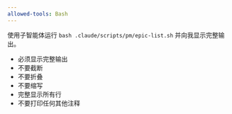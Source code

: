 ```yaml
---
allowed-tools: Bash
---
```


使用子智能体运行 `bash .claude/scripts/pm/epic-list.sh` 并向我显示完整输出。

- 必须显示完整输出
- 不要截断
- 不要折叠
- 不要缩写
- 完整显示所有行
- 不要打印任何其他注释
